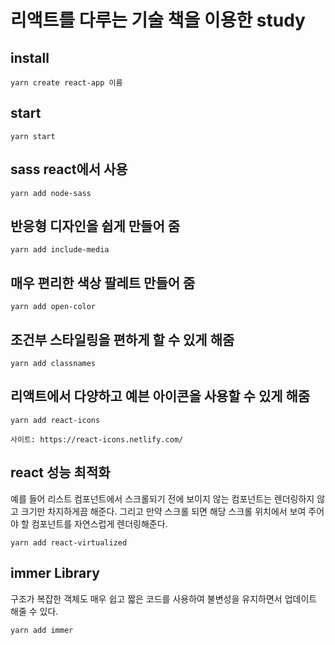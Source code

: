 # 리액트를 다루는 기술 책을 이용한 study

## install
```
yarn create react-app 이름
```

## start
```
yarn start
```

## sass react에서 사용
```
yarn add node-sass
```

## 반응형 디자인을 쉽게 만들어 줌 
```
yarn add include-media
```

## 매우 편리한 색상 팔레트 만들어 줌 
```
yarn add open-color
```

## 조건부 스타일링을 편하게 할 수 있게 해줌
```
yarn add classnames
```

## 리액트에서 다양하고 예븐 아이콘을 사용할 수 있게 해줌
```
yarn add react-icons 

사이트: https://react-icons.netlify.com/
```

## react 성능 최적화

예를 들어 리스트 컴포넌트에서 스크롤되기 전에 보이지 않는 컴포넌트는 렌더링하지 않고 크기만 차지하게끔 해준다. 
그리고 만약 스크롤 되면 해당 스크롤 위치에서 보여 주어야 할 컴포넌트를 자연스럽게 렌더링해준다.
```
yarn add react-virtualized
```

## immer Library 
구조가 복잡한 객체도 매우 쉽고 짧은 코드를 사용하여 불변성을 유지하면서 업데이트 해줄 수 있다.
```
yarn add immer
```